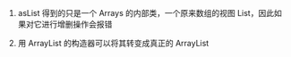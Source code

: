 1. asList 得到的只是一个 Arrays 的内部类，一个原来数组的视图 List，因此如果对它进行增删操作会报错

2. 用 ArrayList 的构造器可以将其转变成真正的 ArrayList